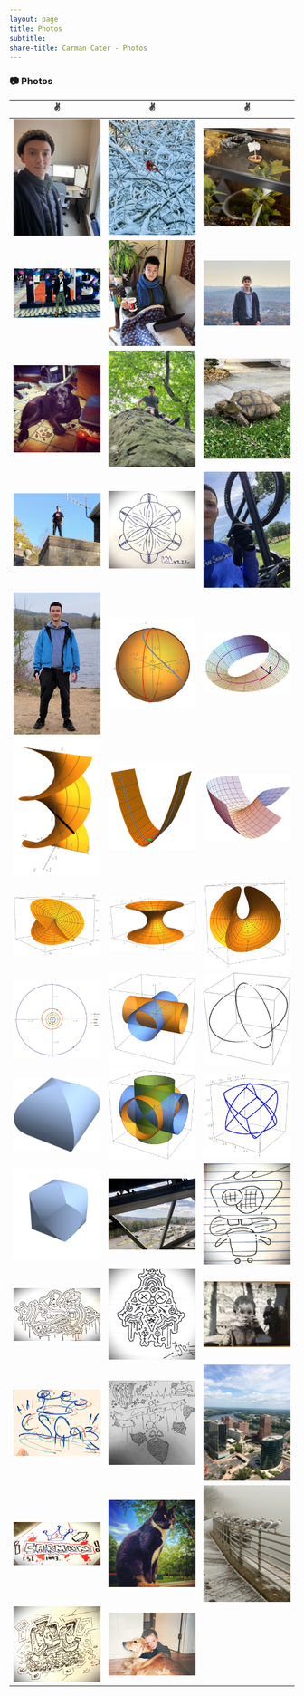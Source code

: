 ```yaml
---
layout: page
title: Photos
subtitle: 
share-title: Carman Cater - Photos
---
```


### :camera: Photos

| :v:                | :v:                | :v:               |       
|:------------------:|:------------------:|:-----------------:|
|<a href="/assets/img/meTypicalDay.jpg"><img width="200" src="/assets/img/meTypicalDay.jpg"></a>|<a href="/assets/img/maleCardinalBird.jpg"><img width="200" src="/assets/img/maleCardinalBird.jpg"></a>|<a href="/assets/img/walnutBoatFishTank.jpg"><img width="200" src="/assets/img/walnutBoatFishTank.jpg"></a>|
|<a href="/assets/img/meAtTrb.jpg"><img width="200" src="/assets/img/meAtTrb.jpg"></a>|<a href="/assets/img/meReadingOnCouch.jpg"><img width="200" src="/assets/img/meReadingOnCouch.jpg"></a>|<a href="/assets/img/meOnHikeView.jpg"><img width="200" src="/assets/img/meOnHikeView.jpg"></a>|    
|<a href="/assets/img/dogInMiddletownRoom.jpg"><img width="200" src="/assets/img/dogInMiddletownRoom.jpg"></a>|<a href="/assets/img/sittingOnBigRock.JPG"><img width="200" src="/assets/img/sittingOnBigRock.JPG"></a>|<a href="/assets/img/turtleInFlorida.jpg"><img width="200" src="/assets/img/turtleInFlorida.jpg"></a>|    
|<a href="/assets/img/meOnBuilding.JPEG"><img width="200" src="/assets/img/meOnBuilding.JPEG"></a>|<a href="/assets/img/artSandDollar.JPEG"><img width="200" src="/assets/img/artSandDollar.JPEG"></a>|<a href="/assets/img/mountainBikeSkiLift.JPEG"><img width="200" src="/assets/img/mountainBikeSkiLift.JPEG"></a>|    
|<a href="/assets/img/meAtReservoir.JPG"><img width="200" src="/assets/img/meAtReservoir.JPG"></a>|<a href="/assets/img/rotatingsphere.png"><img width="200" src="/assets/img/rotatingsphere.png"></a>|<a href="/assets/img/mobiusstrip.png"><img width="200" src="/assets/img/mobiusstrip.png"></a>|
|<a href="/assets/img/helicoid.png"><img width="200" src="/assets/img/helicoid.png"></a>|<a href="/assets/img/halfpipe.png"><img width="200" src="/assets/img/halfpipe.png"></a>|<a href="/assets/img/curvedsurface.png"><img width="200" src="/assets/img/curvedsurface.png"></a>|
|<a href="/assets/img/bourssurface.png"><img width="200" src="/assets/img/bourssurface.png"></a>|<a href="/assets/img/catenoid.png"><img width="200" src="/assets/img/catenoid.png"></a>|<a href="/assets/img/enneperssurface.png"><img width="200" src="/assets/img/enneperssurface.png"></a>|
|<a href="/assets/img/planetOrbitTopView.jpg"><img width="200" src="/assets/img/planetOrbitTopView.jpg"></a>|<a href="/assets/img/bicylinder1.png"><img width="200" src="/assets/img/bicylinder1.png"></a>|<a href="/assets/img/bicylinder2.png"><img width="200" src="/assets/img/bicylinder2.png"></a>|
|<a href="/assets/img/bicylinder3.png"><img width="200" src="/assets/img/bicylinder3.png"></a>|<a href="/assets/img/tricylinder1.png"><img width="200" src="/assets/img/tricylinder1.png"></a>|<a href="/assets/img/tricylinder2.png"><img width="200" src="/assets/img/tricylinder2.png"></a>|
|<a href="/assets/img/tricylinder3.png"><img width="200" src="/assets/img/tricylinder3.png"></a>|<a href="/assets/img/climbingAvonBuilding.JPEG"><img width="200" src="/assets/img/climbingAvonBuilding.JPEG"></a>|<a href="/assets/img/artWildGuy.JPEG"><img width="200" src="/assets/img/artWildGuy.JPEG"></a>|    
|<a href="/assets/img/artSteakBlob.jpg"><img width="200" src="/assets/img/artSteakBlob.jpg"></a>|<a href="/assets/img/artClassroomDoodle.JPEG"><img width="200" src="/assets/img/artClassroomDoodle.JPEG"></a>|<a href="/assets/img/meAsKidHoldingThings.JPEG"><img width="200" src="/assets/img/meAsKidHoldingThings.JPEG"></a>|    
|<a href="/assets/img/artInitialsWhiteBoard.jpg"><img width="200" src="/assets/img/artInitialsWhiteBoard.jpg"></a>|<a href="/assets/img/artTutoringGraffiti.jpg"><img width="200" src="/assets/img/artTutoringGraffiti.jpg"></a>|<a href="/assets/img/hartfordTravelers.JPEG"><img width="200" src="/assets/img/hartfordTravelers.JPEG"></a>|    
|<a href="/assets/img/artWhiteBoardName.JPEG"><img width="200" src="/assets/img/artWhiteBoardName.JPEG"></a>|<a href="/assets/img/catOnMiddletownPorch.jpg"><img width="200" src="/assets/img/catOnMiddletownPorch.jpg"></a>|<a href="/assets/img/birdsHarborPark.jpg"><img width="200" src="/assets/img/birdsHarborPark.jpg"></a>|    
|<a href="/assets/img/artInitialsPen.jpg"><img width="200" src="/assets/img/artInitialsPen.jpg"></a>|<a href="/assets/img/meAsKidHoldingDog.jpg"><img width="200" src="/assets/img/meAsKidHoldingDog.jpg"></a>||